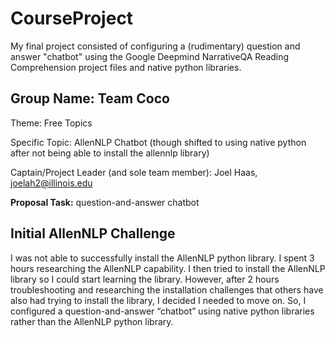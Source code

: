# CourseProject

My final project consisted of configuring a (rudimentary) question and answer "chatbot" using the Google Deepmind NarrativeQA Reading Comprehension project files and native python libraries. 


## Group Name: Team Coco

Theme: Free Topics

Specific Topic: AllenNLP Chatbot (though shifted to using native python after not being able to install the allennlp library)

Captain/Project Leader (and sole team member): Joel Haas, joelah2@illinois.edu

**Proposal Task:** question-and-answer chatbot


## Initial AllenNLP Challenge

I was not able to successfully install the AllenNLP python library.  I spent 3 hours researching the AllenNLP capability.  I then tried to install the AllenNLP library so I could start learning the library.  However, after 2 hours troubleshooting and researching the installation challenges that others have also had trying to install the library, I decided I needed to move on.  So, I configured a question-and-answer “chatbot” using native python libraries rather than the AllenNLP python library.





